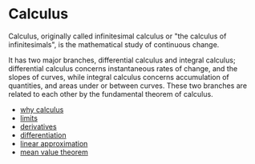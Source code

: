 # Calculus

Calculus, originally called infinitesimal calculus or "the calculus of infinitesimals",
is the mathematical study of continuous change.

It has two major branches, differential calculus and integral calculus;
differential calculus concerns instantaneous rates of change, and the slopes of curves,
while integral calculus concerns accumulation of quantities, and areas under or between curves.
These two branches are related to each other by the fundamental theorem of calculus.

- [why calculus](./why.md)
- [limits](./limits.md)
- [derivatives](./derivatives.md)
- [differentiation](./differentiation.md)
- [linear approximation](./linear-approximation.md)
- [mean value theorem](./mean-value-theorem.md)

